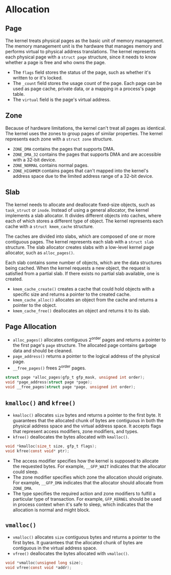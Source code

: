 # Allocation

## Page

The kernel treats physical pages as the basic unit of memory management. The memory management unit is the hardware that manages memory and performs virtual to physical address translations. The kernel represents each physical page with a `struct page` structure, since it needs to know whether a page is free and who owns the page.

- The `flags` field stores the status of the page, such as whether it's written to or it's locked.
- The `_count` field stores the usage count of the page. Each page can be used as page cache, private data, or a mapping in a process's page table.
- The `virtual` field is the page's virtual address.

## Zone

Because of hardware limitations, the kernel can't treat all pages as identical. The kernel uses the zones to group pages of similar properties. The kernel represents each zone with a `struct zone` structure.

- `ZONE_DMA` contains the pages that supports DMA.
- `ZONE_DMA_32` contains the pages that supports DMA and are accessible with a 32-bit device.
- `ZONE_NORMAL` contains normal pages.
- `ZONE_HIGHMEM` contains pages that can't mapped into the kernel's address space due to the limited address range of a 32-bit device.

## Slab

The kernel needs to allocate and deallocate fixed-size objects, such as `task_struct` or `inode`. Instead of using a general allocator, the kernel implements a slab allocator. It divides different objects into caches, where each of which stores a different type of object. The kernel represents each cache with a `struct kmem_cache` structure.

The caches are divided into slabs, which are composed of one or more contiguous pages. The kernel represents each slab with a `struct slab` structure. The slab allocator creates slabs with a low-level kernel page allocator, such as `alloc_pages()`.

Each slab contains some number of objects, which are the data structures being cached. When the kernel requests a new object, the request is satisfied from a partial slab. If there exists no partial slab available, one is created.

- `kmem_cache_create()` creates a cache that could hold objects with a specific size and returns a pointer to the created cache.
- `kmem_cache_alloc()` allocates an object from the cache and returns a pointer to the object.
- `kmem_cache_free()` deallocates an object and returns it to its slab.

## Page Allocation

- `alloc_pages()` allocates contiguous $2^{\text{order}}$ pages and returns a pointer to the first page's `page` structure. The allocated page contains garbage data and should be cleaned.
- `page_address()` returns a pointer to the logical address of the physical page.
- `__free_pages()` frees $2^{\text{order}}$ pages.

```c
struct page *alloc_pages(gfp_t gfp_mask, unsigned int order);
void *page_address(struct page *page);
void __free_pages(struct page *page, unsigned int order);
```

## `kmalloc()` and `kfree()`

- `kmalloc()` allocates `size` bytes and returns a pointer to the first byte. It guarantees that the allocated chunk of bytes are contiguous in both the physical address space and the virtual address space. It accepts flags that represent access modifiers, zone modifiers, and types.
- `kfree()` deallocates the bytes allocated with `kmalloc()`.

```c
void *kmalloc(size_t size, gfp_t flags);
void kfree(const void* ptr);
```

- The access modifier specifies how the kernel is supposed to allocate the requested bytes. For example, `__GFP_WAIT` indicates that the allocator could sleep.
- The zone modifier specifies which zone the allocation should originate. For example, `__GFP_DMA` indicates that the allocator should allocate from `ZONE_DMA`.
- The type specifies the required action and zone modifiers to fulfill a particular type of transaction. For example, `GFP_KERNEL` should be used in process context when it's safe to sleep, which indicates that the allocation is normal and might block.

## `vmalloc()`

- `vmalloc()` allocates `size` contiguous bytes and returns a pointer to the first bytes. It guarantees that the allocated chunk of bytes are contiguous in the virtual address space.
- `vfree()` deallocates the bytes allocated with `vmalloc()`.

```c
void *vmalloc(unsigned long size);
void vfree(const void *addr);
```
